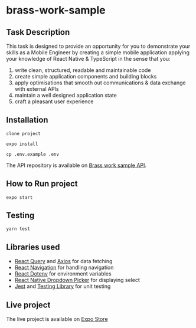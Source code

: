 # brass-work-sample

## Task Description

This task is designed to provide an opportunity for you to demonstrate your skills as
a Mobile Engineer by creating a simple mobile application applying your knowledge
of React Native & TypeScript in the sense that you:
1. write clean, structured, readable and maintainable code
2. create simple application components and building blocks
3. apply optimisations that smooth out communications & data exchange with
external APIs
4. maintain a well designed application state
5. craft a pleasant user experience

## Installation

`clone project`

`expo install`

`cp .env.example .env`

The API repository is available on [Brass work sample API](https://github.com/SirOlaoluwani/brass-work-sample-api).

## How to Run project

`expo start`

## Testing

`yarn test`

## Libraries used 

- [React Query](https://react-query.tanstack.com/) and [Axios](https://axios-http.com/docs/intro) for data fetching
- [React Navigation](https://reactnavigation.org/) for handling navigation
- [React Dotenv](https://github.com/goatandsheep/react-native-dotenv) for environment variables
- [React Native Dropdown Picker](https://github.com/hossein-zare/react-native-dropdown-picker) for displaying select
- [Jest](https://jestjs.io/) and [Testing Library](https://testing-library.com/) for unit testing

## Live project

The live project is available on [Expo Store](https://expo.dev/@sirolaoluwani/simple-pay)